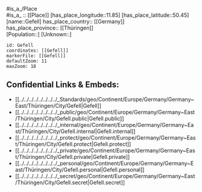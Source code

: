 ﻿---
location: [50.45,11.85] 
mapzoom: [7,12] 
mapmarker: city 
type: City
tags:
- geo/City


SpocWebEntityId: 30383
isDeleted: false
confidential: public

---
#is_a_/Place  
#is_a_ :: [[Place]] 
[has_place_longitude::11.85] 
[has_place_latitude::50.45] 
[name::Gefell] 
has_place_country:: [[Germany]]  
has_place_province:: [[Thüringen]]  
[Population::] 
[Unknown::] 


```leaflet
id: Gefell
coordinates: [[Gefell]] 
markerFile: [[Gefell]] 
defaultZoom: 11 
maxZoom: 18
```


## Confidential Links & Embeds: 
- [[../../../../../../../../_Standards/geo/Continent/Europe/Germany/Germany~East/Thüringen/City/Gefell|Gefell]] 
- [[../../../../../../../../_public/geo/Continent/Europe/Germany/Germany~East/Thüringen/City/Gefell.public|Gefell.public]] 
- [[../../../../../../../../_internal/geo/Continent/Europe/Germany/Germany~East/Thüringen/City/Gefell.internal|Gefell.internal]] 
- [[../../../../../../../../_protect/geo/Continent/Europe/Germany/Germany~East/Thüringen/City/Gefell.protect|Gefell.protect]] 
- [[../../../../../../../../_private/geo/Continent/Europe/Germany/Germany~East/Thüringen/City/Gefell.private|Gefell.private]] 
- [[../../../../../../../../_personal/geo/Continent/Europe/Germany/Germany~East/Thüringen/City/Gefell.personal|Gefell.personal]] 
- [[../../../../../../../../_secret/geo/Continent/Europe/Germany/Germany~East/Thüringen/City/Gefell.secret|Gefell.secret]] 
